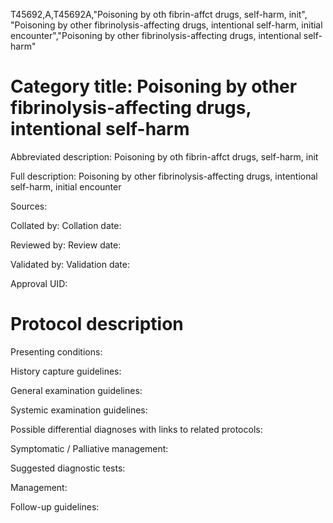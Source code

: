 T45692,A,T45692A,"Poisoning by oth fibrin-affct drugs, self-harm, init", "Poisoning by other fibrinolysis-affecting drugs, intentional self-harm, initial encounter","Poisoning by other fibrinolysis-affecting drugs, intentional self-harm"
# Category title: Poisoning by other fibrinolysis-affecting drugs, intentional self-harm

Abbreviated description: Poisoning by oth fibrin-affct drugs, self-harm, init

Full description: Poisoning by other fibrinolysis-affecting drugs, intentional self-harm, initial encounter

Sources:

Collated by:
Collation date:

Reviewed by:
Review date:

Validated by:
Validation date:

Approval UID:

# Protocol description

Presenting conditions:

History capture guidelines:

General examination guidelines:

Systemic examination guidelines:

Possible differential diagnoses with links to related protocols:

Symptomatic / Palliative management:

Suggested diagnostic tests:

Management:

Follow-up guidelines:
